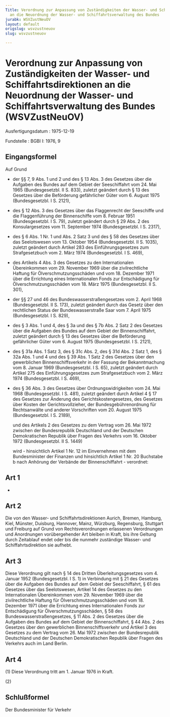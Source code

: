 ```yaml
---
Title: Verordnung zur Anpassung von Zuständigkeiten der Wasser- und Schiffahrtsdirektionen
  an die Neuordnung der Wasser- und Schiffahrtsverwaltung des Bundes
jurabk: WSVZustNeuOV
layout: default
origslug: wsvzustneuov
slug: wsvzustneuov

---
```


# Verordnung zur Anpassung von Zuständigkeiten der Wasser- und Schiffahrtsdirektionen an die Neuordnung der Wasser- und Schiffahrtsverwaltung des Bundes (WSVZustNeuOV)

Ausfertigungsdatum
:   1975-12-19

Fundstelle
:   BGBl I: 1976, 9



## Eingangsformel

Auf Grund

-   der §§ 7, 9 Abs. 1 und 2 und des § 13 Abs. 3 des Gesetzes über die
    Aufgaben des Bundes auf dem Gebiet der Seeschiffahrt vom 24. Mai 1965
    (Bundesgesetzbl. II S. 833), zuletzt geändert durch § 13 des Gesetzes
    über die Beförderung gefährlicher Güter vom 6. August 1975
    (Bundesgesetzbl. I S. 2121),


-   des § 12 Abs. 3 des Gesetzes über das Flaggenrecht der Seeschiffe und
    die Flaggenführung der Binnenschiffe vom 8. Februar 1951
    (Bundesgesetzbl. I S. 79), zuletzt geändert durch § 29 Abs. 2 des
    Konsulargesetzes vom 11. September 1974 (Bundesgesetzbl. I S. 2317),


-   des § 6 Abs. 1 Nr. 1 und Abs. 2 Satz 3 und des § 58 des Gesetzes über
    das Seelotswesen vom 13. Oktober 1954 (Bundesgesetzbl. II S. 1035),
    zuletzt geändert durch Artikel 283 des Einführungsgesetzes zum
    Strafgesetzbuch vom 2. März 1974 (Bundesgesetzbl. I S. 469),


-   des Artikels 4 Abs. 3 des Gesetzes zu den Internationalen
    Übereinkommen vom 29. November 1969 über die zivilrechtliche Haftung
    für Ölverschmutzungsschäden und vom 18. Dezember 1971 über die
    Errichtung eines Internationalen Fonds zur Entschädigung für
    Ölverschmutzungsschäden vom 18. März 1975 (Bundesgesetzbl. II S. 301),


-   der §§ 27 und 46 des Bundeswasserstraßengesetzes vom 2. April 1968
    (Bundesgesetzbl. II S. 173), zuletzt geändert durch das Gesetz über
    den rechtlichen Status der Bundeswasserstraße Saar vom 7. April 1975
    (Bundesgesetzbl. I S. 829),


-   des § 3 Abs. 1 und 4, des § 3a und des § 7b Abs. 2 Satz 2 des Gesetzes
    über die Aufgaben des Bundes auf dem Gebiet der Binnenschiffahrt,
    zuletzt geändert durch § 13 des Gesetzes über die Beförderung
    gefährlicher Güter vom 6. August 1975 (Bundesgesetzbl. I S. 2121),


-   des § 31a Abs. 1 Satz 3, des § 31c Abs. 2, des § 31d Abs. 2 Satz 1,
    des § 32a Abs. 1 und 4 und des § 39 Abs. 1 Satz 2 des Gesetzes über
    den gewerblichen Binnenschiffsverkehr in der Fassung der
    Bekanntmachung vom 8. Januar 1969 (Bundesgesetzbl. I S. 65), zuletzt
    geändert durch Artikel 275 des Einführungsgesetzes zum Strafgesetzbuch
    vom 2. März 1974 (Bundesgesetzbl. I S. 469),


-   des § 36 Abs. 3 des Gesetzes über Ordnungswidrigkeiten vom 24. Mai
    1968 (Bundesgesetzbl. I S. 481), zuletzt geändert durch Artikel 4 § 17
    des Gesetzes zur Änderung des Gerichtskostengesetzes, des Gesetzes
    über Kosten der Gerichtsvollzieher, der Bundesgebührenordnung für
    Rechtsanwälte und anderer Vorschriften vom 20. August 1975
    (Bundesgesetzbl. I S. 2189),

    und des Artikels 2 des Gesetzes zu dem Vertrag vom 26. Mai 1972
    zwischen der Bundesrepublik Deutschland und der Deutschen
    Demokratischen Republik über Fragen des Verkehrs vom 16. Oktober 1972
    (Bundesgesetzbl. II S. 1449)

    wird - hinsichtlich Artikel 1 Nr. 12 im Einvernehmen mit dem
    Bundesminister der Finanzen und hinsichtlich Artikel 1 Nr. 20
    Buchstabe b nach Anhörung der Verbände der Binnenschiffahrt -
    verordnet:





## Art 1

-


## Art 2

Die von den Wasser- und Schiffahrtsdirektionen Aurich, Bremen,
Hamburg, Kiel, Münster, Duisburg, Hannover, Mainz, Würzburg,
Regensburg, Stuttgart und Freiburg auf Grund von Rechtsverordnungen
erlassenen Verordnungen und Anordnungen vorübergehender Art bleiben in
Kraft, bis ihre Geltung durch Zeitablauf endet oder bis die nunmehr
zuständige Wasser- und Schiffahrtsdirektion sie aufhebt.


## Art 3

Diese Verordnung gilt nach § 14 des Dritten Überleitungsgesetzes vom
4\. Januar 1952 (Bundesgesetzbl. I S. 1) in Verbindung mit § 21 des
Gesetzes über die Aufgaben des Bundes auf dem Gebiet der
Seeschiffahrt, §
61              des Gesetzes über das Seelotswesen, Artikel 14 des
Gesetzes zu den Internationalen Übereinkommen vom 29. November 1969
über die zivilrechtliche Haftung für Ölverschmutzungsschäden und vom
18\. Dezember 1971 über die Errichtung eines Internationalen Fonds zur
Entschädigung für Ölverschmutzungsschäden, § 58 des
Bundeswasserstraßengesetzes, § 11 Abs. 2 des Gesetzes über die
Aufgaben des Bundes auf dem Gebiet der Binnenschiffahrt, § 44 Abs. 2
des Gesetzes über den gewerblichen Binnenschiffsverkehr und Artikel 3
des Gesetzes zu dem Vertrag vom 26. Mai 1972 zwischen der
Bundesrepublik Deutschland und der Deutschen Demokratischen Republik
über Fragen des Verkehrs auch im Land Berlin.


## Art 4

(1) Diese Verordnung tritt am 1. Januar 1976 in Kraft.

(2)


## Schlußformel

Der Bundesminister für Verkehr

